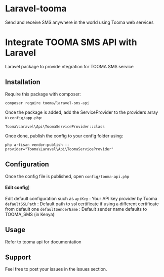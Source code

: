 # Laravel-tooma
Send and receive SMS anywhere in the world using Tooma web services 


# Integrate TOOMA SMS API with Laravel
Laravel package to provide ntegration for TOOMA SMS service 

## Installation
Require this package with composer:
```
composer require tooma/laravel-sms-api
```
Once the package is added, add the ServiceProvider to the providers array in ```config/app.php```:
```
Tooma\Laravel\Api\ToomaServiceProvider::class

```
Once done, publish the config to your config folder using:
```
php artisan vendor:publish --provider="Tooma\Laravel\Api\ToomaServiceProvider"
```

## Configuration
Once the config file is published, open ```config/tooma-api.php```

#### Edit config]
Edit default configuration such as 
```apiKey``` : Your API key provider by Tooma
```defaultSSLPath```    : Default path to ssl certificate if using a different certificate from default one 
```defaultSenderName``` : Default sender name defaults to TOOMA_SMS (in Kenya)

## Usage
Refer to tooma api for documentation

## Support
Feel free to post your issues in the issues section.
